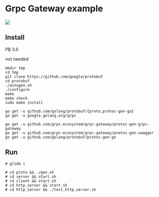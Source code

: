 # Grpc Gateway example

![](https://camo.githubusercontent.com/e75a8b46b078a3c1df0ed9966a16c24add9ccb83/68747470733a2f2f646f63732e676f6f676c652e636f6d2f64726177696e67732f642f3132687034435071724e5046686174744c5f63496f4a707446766c41716d35774c513067677149356d6b43672f7075623f773d37343926683d333730)

## Install


PB 3.0

not needed
```
mkdir tmp
cd tmp
git clone https://github.com/google/protobuf
cd protobuf
./autogen.sh
./configure
make
make check
sudo make install
```


```
go get -u github.com/golang/protobuf/{proto,protoc-gen-go}
go get -u google.golang.org/grpc

go get -u github.com/grpc-ecosystem/grpc-gateway/protoc-gen-grpc-gateway
go get -u github.com/grpc-ecosystem/grpc-gateway/protoc-gen-swagger
go get -u github.com/golang/protobuf/protoc-gen-go
```


## Run
```
# glide i
```

```
# cd proto && ./gen.sh
# cd server && start.sh
# cd client && start.sh
# cd http_server && start.sh
# cd http_server && ./test_http_server.sh

```

